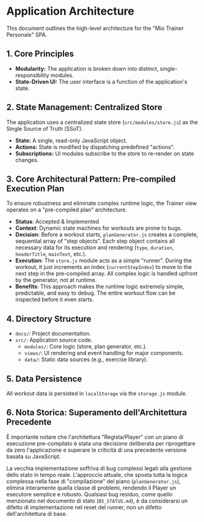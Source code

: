 # Application Architecture

This document outlines the high-level architecture for the "Mio Trainer Personale" SPA.

## 1. Core Principles
-   **Modularity:** The application is broken down into distinct, single-responsibility modules.
-   **State-Driven UI:** The user interface is a function of the application's state.

## 2. State Management: Centralized Store
The application uses a centralized state store (`src/modules/store.js`) as the Single Source of Truth (SSoT).
-   **State:** A single, read-only JavaScript object.
-   **Actions:** State is modified by dispatching predefined "actions".
-   **Subscriptions:** UI modules subscribe to the store to re-render on state changes.

## 3. Core Architectural Pattern: Pre-compiled Execution Plan
To ensure robustness and eliminate complex runtime logic, the Trainer view operates on a "pre-compiled plan" architecture.
-   **Status**: Accepted & Implemented
-   **Context**: Dynamic state machines for workouts are prone to bugs.
-   **Decision**: Before a workout starts, `planGenerator.js` creates a complete, sequential array of "step objects". Each step object contains all necessary data for its execution and rendering (`type`, `duration`, `headerTitle`, `mainText`, etc.).
-   **Execution**: The `store.js` module acts as a simple "runner". During the workout, it just increments an index (`currentStepIndex`) to move to the next step in the pre-compiled array. All complex logic is handled upfront by the generator, not at runtime.
-   **Benefits**: This approach makes the runtime logic extremely simple, predictable, and easy to debug. The entire workout flow can be inspected before it even starts.

## 4. Directory Structure
-   `docs/`: Project documentation.
-   `src/`: Application source code.
    -   `modules/`: Core logic (store, plan generator, etc.).
    -   `views/`: UI rendering and event handling for major components.
    -   `data/`: Static data sources (e.g., exercise library).

## 5. Data Persistence
All workout data is persisted in `localStorage` via the `storage.js` module.

## 6. Nota Storica: Superamento dell'Architettura Precedente
È importante notare che l'architettura "Regista/Player" con un piano di esecuzione pre-compilato è stata una decisione deliberata per riprogettare da zero l'applicazione e superare le criticità di una precedente versione basata su JavaScript.

La vecchia implementazione soffriva di bug complessi legati alla gestione dello stato in tempo reale. L'approccio attuale, che sposta tutta la logica complessa nella fase di "compilazione" del piano (`planGenerator.js`), elimina interamente quella classe di problemi, rendendo il Player un esecutore semplice e robusto. Qualsiasi bug residuo, come quello menzionato nel documento di stato (`05_STATUS.md`), è da considerarsi un difetto di implementazione nel reset del runner, non un difetto dell'architettura di base.

